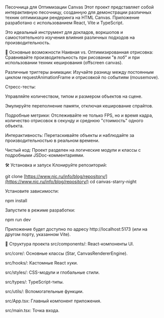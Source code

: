 Песочница для Оптимизации Canvas
Этот проект представляет собой интерактивную песочницу, созданную для демонстрации различных техник оптимизации рендеринга на HTML Canvas. Приложение разработано с использованием React, Vite и TypeScript.

Это идеальный инструмент для докладов, воркшопов и самостоятельного изучения влияния различных подходов на производительность.

🚀 Основные возможности
Наивная vs. Оптимизированная отрисовка: Сравнивайте производительность при рисовании "в лоб" и при использовании техник кеширования (offscreen canvas).

Различные триггеры анимации: Изучайте разницу между постоянным циклом requestAnimationFrame и отрисовкой по событиям (mousemove).

Стресс-тесты:

Управляйте количеством, типом и размером объектов на сцене.

Эмулируйте переполнение памяти, отключая кеширование спрайтов.

Подробные метрики: Отслеживайте не только FPS, но и время кадра, количество отрисовок в секунду и среднюю "стоимость" одного объекта.

Интерактивность: Перетаскивайте объекты и наблюдайте за производительностью в реальном времени.

Чистый код: Проект разделен на логические модули и классы с подробными JSDoc-комментариями.

🛠️ Установка и запуск
Клонируйте репозиторий:

git clone [https://www.nic.ru/info/blog/repository/](https://www.nic.ru/info/blog/repository/)
cd canvas-starry-night

Установите зависимости:

npm install

Запустите в режиме разработки:

npm run dev

Приложение будет доступно по адресу http://localhost:5173 (или на другом порту, указанном Vite).

📂 Структура проекта
src/components/: React-компоненты UI.

src/core/: Основные классы (Star, CanvasRendererEngine).

src/hooks/: Кастомные React хуки.

src/styles/: CSS-модули и глобальные стили.

src/types/: TypeScript-типы.

src/utils/: Вспомогательные функции.

src/App.tsx: Главный компонент приложения.

src/main.tsx: Точка входа.
